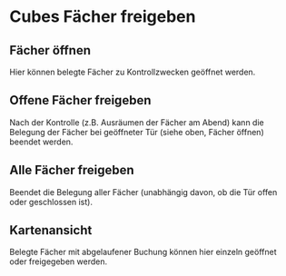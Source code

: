 # Cubes Fächer freigeben

<ImageCaption
    src="/cubes-fächer-freigeben/grafik.png"
    alt="Übersicht Fächer freigeben"
    caption="Übersicht Fächer freigeben"
/>

## Fächer öffnen

Hier können belegte Fächer zu Kontrollzwecken geöffnet werden.

## Offene Fächer freigeben

Nach der Kontrolle (z.B. Ausräumen der Fächer am Abend) kann die Belegung der Fächer bei geöffneter Tür (siehe oben, Fächer öffnen) beendet werden.

## Alle Fächer freigeben

Beendet die Belegung aller Fächer (unabhängig davon, ob die Tür offen oder geschlossen ist).

## Kartenansicht

Belegte Fächer mit abgelaufener Buchung können hier einzeln geöffnet oder freigegeben werden.